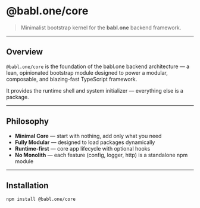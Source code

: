 # @babl.one/core

> Minimalist bootstrap kernel for the **babl.one** backend framework.

---

## Overview

`@babl.one/core` is the foundation of the babl.one backend architecture — a lean, opinionated bootstrap module designed to power a modular, composable, and blazing-fast TypeScript framework.

It provides the runtime shell and system initializer — everything else is a package.

---

## Philosophy

- **Minimal Core** — start with nothing, add only what you need
- **Fully Modular** — designed to load packages dynamically
- **Runtime-first** — core app lifecycle with optional hooks
- **No Monolith** — each feature (config, logger, http) is a standalone npm module

---

## Installation

```bash
npm install @babl.one/core
